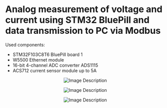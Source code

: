 # Analog measurement of voltage and current using STM32 BluePill and data transmission to PC via Modbus

Used components: 
- STM32F103C8T6 BluePill board 1
- W5500 Ethernet module
- 16-bit 4-channel ADC converter ADS1115
- ACS712 current sensor module up to 5A

<p align="center"> <img src="https://github.com/user-attachments/assets/9122564c-4113-4792-ad70-8de16ff8c0ce" alt="Image Description"> </p>
<p align="center"> <img src="https://github.com/user-attachments/assets/39d514ed-1bb2-4eb2-b679-8c6156be2119" alt="Image Description"> </p>
<p align="center"> <img src="https://github.com/user-attachments/assets/0cc1d190-f0c9-4e5e-b4c0-1cad78cd415b" alt="Image Description"> </p>
